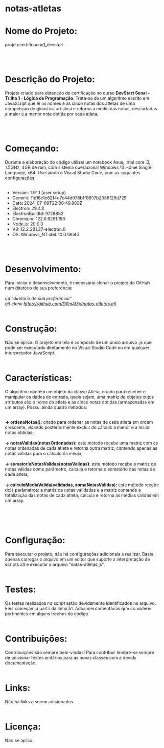 # notas-atletas

# Nome do Projeto:
<p>
  projetocertificacao1_devstart
</p>
<br><br>

# Descrição do Projeto:
<p>
  Projeto criado para obtenção de certificação no curso <b>DevStart Senai - Trilha 1 - Lógica de Programação</b>. 
  Trata-se de um algoritmo escrito em JavaScript que lê os nomes e as cinco notas dos atletas de uma competição 
  de ginástica artistica e retorna a média das notas, descartadas a maior e a menor nota obtida por cada atleta.
</p>
<br><br>

# Começando:
Durante a elaboração do código utilizei um notebook Asus, Intel core i3, 1.5GHz, 4GB de ram, com sistema operacional 
Windows 10 Home Single Language, x64. Usei ainda o Visual Studio Code, com as seguintes configurações:
<br><br>
<ul>
  <li>Version: 1.91.1 (user setup)</li>
  <li>Commit: f1e16e1e6214d7c44d078b1f0607b2388f29d729</li>
  <li>Date: 2024-07-09T22:06:49.809Z</li>
  <li>Electron: 29.4.0</li>
  <li>ElectronBuildId: 9728852</li>
  <li>Chromium: 122.0.6261.156</li>
  <li>Node.js: 20.9.0</li>
  <li>V8: 12.2.281.27-electron.0</li>
  <li>OS: Windows_NT x64 10.0.19045</li>
</ul>
<br><br>

# Desenvolvimento:
Para iniciar o desenvolvimento, é necessário clonar o projeto do GitHub num diretório de sua preferência:<br><br>
<i>cd "diretório de sua preferência"</i><br>
<i>git clone https://github.com/D0mAl3x/notas-atletas.git</i>
<br><br>

# Construção:
Não se aplica. O projeto em tela é composto de um único arquivo .js que pode ser executado diretamente no Visual Studio Code
ou em qualquer interpretador JavaScript.
<br><br>

# Características:
O algoritmo contém um objeto da classe Atleta, criado para receber e manipular os dados de entrada, quais sejam, uma matriz de objetos 
cujos atributos são o nome do atleta e as cinco notas obtidas (armazenadas em um array). Possui ainda quatro métodos:<br><br>
<p>
  <b>-> ordenaNotas():</b> criado para ordenar as notas de cada atleta em ordem crescente, visando posteriormente excluir do cálculo
      a menor e a maior notas obtidas;<br><br>
  <b>-> notasValidas(notasOrdenadas):</b> este método recebe uma matriz com as notas ordenadas de cada atleta e retorna outra
      matriz, contendo apenas as notas válidas para o cálculo da média;<br><br>
  <b>-> somatorioNotasValidas(notasValidas):</b> este método recebe a matriz de notas válidas como parâmetro, calcula e retorna o
      somatório das notas de cada atleta;<br><br>
  <b>-> calculoMediaValida(validadas, somaNotasValidas):</b> este método recebe dois parâmetros: a matriz de notas validadas e a
      matriz contendo a totalização das notas de cada atleta, calcula e retorna as médias válidas em um array.<br><br>
</p>
<br><br> 

# Configuração:
Para executar o projeto, não há configurações adicionais a realizar. Basta apenas carregar o arquivo em um editor que suporte
a interpretação de scripts JS e executar o arquivo "notas-atletas.js".
<br><br>

# Testes:
Os testes realizados no script estão devidamente identificados no arquivo. Eles começam a partir da linha 51. Adicionei 
comentários que considerei pertinentes em alguns trechos do código.
<br><br>

# Contribuições:
Contribuições são sempre bem-vindas! Para contribuir lembre-se sempre de adicionar testes unitários para as novas classes com 
a devida documentação.
<br><br>

# Links:
Não há links a serem adicionados.
<br><br>

# Licença:
Não se aplica.


